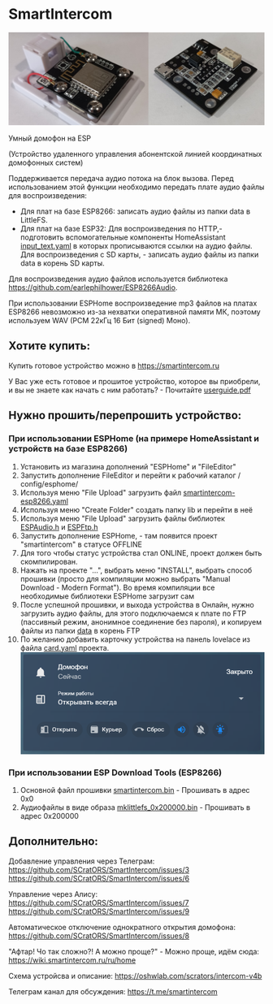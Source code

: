 # SmartIntercom

![](images/main.jpg)

Умный домофон на ESP

(Устройство удаленного управления абонентской линией координатных домофонных систем)

Поддерживается передача аудио потока на блок вызова. Перед использованием этой функции необходимо передать плате аудио файлы для воспроизведения:
- Для плат на базе ESP8266: записать аудио файлы из папки data в LittleFS.
- Для плат на базе ESP32: Для воспроизведения по HTTP,- подготовить вспомогательные компоненты HomeAssistant [input_text.yaml](ESPHome/input_text.yaml) в которых прописываются ссылки на аудио файлы. Для воспроизведения с SD карты, - записать аудио файлы из папки data в корень SD карты.

Для воспроизведения аудио файлов используется библиотека https://github.com/earlephilhower/ESP8266Audio.

При использовании ESPHome воспроизведение mp3 файлов на платах ESP8266 невозможно из-за нехватки оперативной памяти МК, поэтому используем WAV (PCM 22кГц 16 Бит (signed) Моно).

## Хотите купить:
Купить готовое устройство можно в https://smartintercom.ru

У Вас уже есть готовое и прошитое устройство, которое вы приобрели, и вы не знаете как начать с ним работать? - Почитайте [userguide.pdf](userguide.pdf)

## Нужно прошить/перепрошить устройство:
### При использовании ESPHome (на примере HomeAssistant и устройств на базе ESP8266)
1. Установить из магазина дополнений "ESPHome" и "FileEditor"
2. Запустить дополнение FileEditor и перейти к рабочий каталог /сonfig/esphome/
3. Используя меню "File Upload" загрузить файл [smartintercom-esp8266.yaml](ESPHome/smartintercom-esp8266.yaml)
4. Используя меню "Create Folder" создать папку lib и перейти в неё
5. Используя меню "File Upload" загрузить файлы библиотек [ESPAudio.h](ESPHome/lib/ESPAudio.h) и [ESPFtp.h](ESPHome/lib/ESPFtp.h)
6. Запустить дополнение ESPHome, - там появится проект "smartintercom" в статусе OFFLINE
7. Для того чтобы статус устройства стал ONLINE, проект должен быть скомпилирован.
8. Нажать на проекте "...", выбрать меню "INSTALL", выбрать способ прошивки (просто для компиляции можно выбрать "Manual Download - Modern Format"). Во время компиляции все необходимые библиотеки ESPHome загрузит сам
9. После успешной прошивки, и выхода устройства в Онлайн, нужно загрузить аудио файлы, для этого подключаемся к плате по FTP (пассивный режим, анонимное соединение без пароля), и копируем файлы из папки [data](data/) в корень FTP
10. По желанию добавить карточку устройства на панель lovelace из файла [card.yaml](ESPHome/card.yaml) проекта. ![](images/card.png)
### При использовании ESP Download Tools (ESP8266)
1. Основной файл прошивки [smartintercom.bin](bin/smartintercom.bin) - Прошивать в адрес 0x0
2. Аудиофайлы в виде образа [mklittlefs_0x200000.bin](bin/mklittlefs_0x200000.bin) - Прошивать в адрес 0x200000
## Дополнительно:
Добавление управления через Телеграм:
https://github.com/SCratORS/SmartIntercom/issues/3
https://github.com/SCratORS/SmartIntercom/issues/6

Управление через Алису:
https://github.com/SCratORS/SmartIntercom/issues/7
https://github.com/SCratORS/SmartIntercom/issues/9

Автоматическое отключение однократного открытия домофона:
https://github.com/SCratORS/SmartIntercom/issues/8

"Афтар! Чо так сложно?! А можно проще?" - Можно проще, идём сюда:
https://wiki.smartintercom.ru/ru/home

Схема устройсва и описание:
https://oshwlab.com/scrators/intercom-v4b

Телеграм канал для обсуждения:
https://t.me/smartintercom
